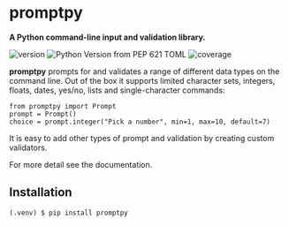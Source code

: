 # promptpy

**A Python command-line input and validation library.**

![version](https://img.shields.io/badge/version-0.1.0-blue)
![Python Version from PEP 621 TOML](https://img.shields.io/python/required-version-toml?tomlFilePath=https%3A%2F%2Fraw.githubusercontent.com%2Ffourtreestech%2Fpromptpy%2Fmain%2Fpyproject.toml)
![coverage](https://img.shields.io/badge/coverage-100%25-green)

**promptpy** prompts for and validates a range of different data types
on the command line. Out of the box it supports limited character sets,
integers, floats, dates, yes/no, lists and single-character commands:

    from promptpy import Prompt
    prompt = Prompt()
    choice = prompt.integer("Pick a number", min=1, max=10, default=7)

It is easy to add other types of prompt and validation by creating
custom validators.

For more detail see the documentation.

## Installation

    (.venv) $ pip install promptpy